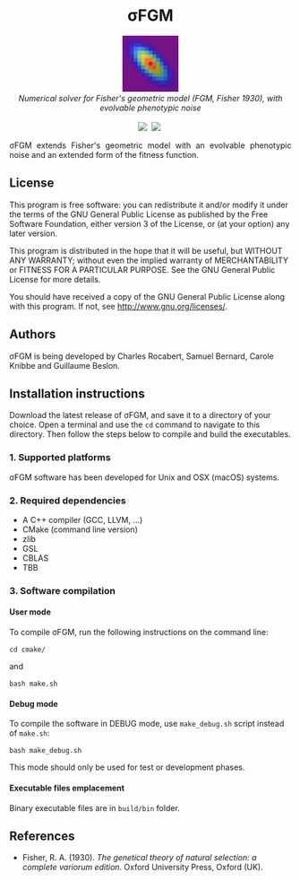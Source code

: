 <h1 align="center">&sigma;FGM</h1>
<p align="center">
<img src="logo/logo.png" width="100">
<br/>
<em>Numerical solver for Fisher's geometric model (FGM, Fisher 1930), with evolvable phenotypic noise</em>
<br/><br/>
<a href="https://github.com/charlesrocabert/SigmaFGM/releases/latest"><img src="https://img.shields.io/badge/version- 0.3.3-orange.svg" /></a>&nbsp;</a>&nbsp;<a href="https://www.gnu.org/licenses/gpl-3.0"><img src="https://img.shields.io/badge/license-GPL v3-blue.svg" /></a>&nbsp;
</p>

<p align="justify">
&sigma;FGM extends Fisher's geometric model with an evolvable phenotypic noise and an extended form of the fitness function. 
</p>

## License

This program is free software: you can redistribute it and/or modify it under the terms of the GNU General Public License as published by the Free Software Foundation, either version 3 of the License, or (at your option) any later version.

This program is distributed in the hope that it will be useful, but WITHOUT ANY WARRANTY; without even the implied warranty of MERCHANTABILITY or FITNESS FOR A PARTICULAR PURPOSE. See the GNU General Public License for more details.

You should have received a copy of the GNU General Public License along with this program. If not, see http://www.gnu.org/licenses/.

## Authors

&sigma;FGM is being developed by Charles Rocabert, Samuel Bernard, Carole Knibbe and Guillaume Beslon.

## Installation instructions

Download the latest release of &sigma;FGM, and save it to a directory of your choice. Open a terminal and use the <code>cd</code> command to navigate to this directory. Then follow the steps below to compile and build the executables.

### 1. Supported platforms
&sigma;FGM software has been developed for Unix and OSX (macOS) systems.

### 2. Required dependencies
* A C++ compiler (GCC, LLVM, ...)
* CMake (command line version)
* zlib
* GSL
* CBLAS
* TBB

### 3. Software compilation

#### User mode
To compile &sigma;FGM, run the following instructions on the command line:

    cd cmake/

and

    bash make.sh

#### Debug mode
To compile the software in DEBUG mode, use <code>make_debug.sh</code> script instead of <code>make.sh</code>:

    bash make_debug.sh

This mode should only be used for test or development phases.

#### Executable files emplacement
Binary executable files are in <code>build/bin</code> folder.

## References
* Fisher, R. A. (1930). <em>The genetical theory of natural selection: a complete variorum edition</em>. Oxford University Press, Oxford (UK).
